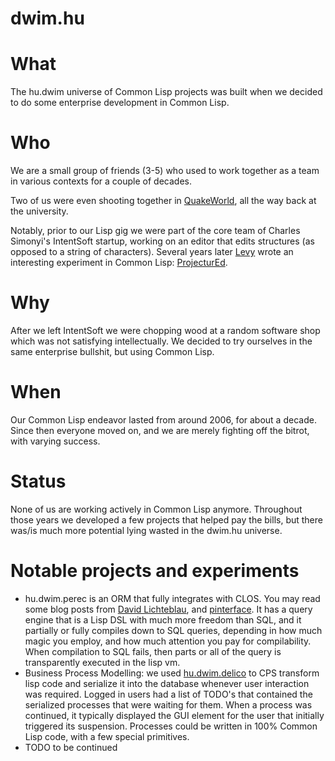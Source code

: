 # dwim.hu

# What

The hu.dwim universe of Common Lisp projects was built when we decided to do some enterprise development in Common Lisp.

# Who

We are a small group of friends (3-5) who used to work together as a team in various contexts for a couple of decades.

Two of us were even shooting together in [QuakeWorld](https://quake.fandom.com/wiki/QuakeWorld), all the way back at the university.

Notably, prior to our Lisp gig we were part of the core team of Charles Simonyi's IntentSoft startup, working on an editor that edits structures (as opposed to a string of characters). Several years later [Levy](https://github.com/levy) wrote an interesting experiment in Common Lisp: [ProjecturEd](https://github.com/projectured/projectured/).

# Why

After we left IntentSoft we were chopping wood at a random software shop which was not satisfying intellectually. We decided to try ourselves in the same enterprise bullshit, but using Common Lisp.

# When

Our Common Lisp endeavor lasted from around 2006, for about a decade. Since then everyone moved on, and we are merely fighting off the bitrot, with varying success.

# Status

None of us are working actively in Common Lisp anymore. Throughout those years we developed a few projects that helped pay the bills, but there was/is much more potential lying wasted in the dwim.hu universe.

# Notable projects and experiments

- hu.dwim.perec is an ORM that fully integrates with CLOS. You may read some blog posts from [David Lichteblau](https://lichteblau.blogspot.com/2009/08/cl-perec-blog-series-by-pinterface.html), and [pinterface](https://pinterface.livejournal.com/tag/cl-perec). It has a query engine that is a Lisp DSL with much more freedom than SQL, and it partially or fully compiles down to SQL queries, depending in how much magic you employ, and how much attention you pay for compilability. When compilation to SQL fails, then parts or all of the query is transparently executed in the lisp vm.
- Business Process Modelling: we used [hu.dwim.delico](https://github.com/hu-dwim/hu.dwim.delico) to CPS transform lisp code and serialize it into the database whenever user interaction was required. Logged in users had a list of TODO's that contained the serialized processes that were waiting for them. When a process was continued, it typically displayed the GUI element for the user that initially triggered its suspension. Processes could be written in 100% Common Lisp code, with a few special primitives.
- TODO to be continued
